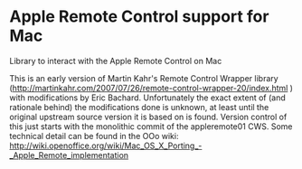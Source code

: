 # Apple Remote Control support for Mac

Library to interact with the Apple Remote Control on Mac

This is an early version of Martin Kahr's Remote Control Wrapper
library
(http://martinkahr.com/2007/07/26/remote-control-wrapper-20/index.html
) with modifications by Eric Bachard. Unfortunately the exact extent
of (and rationale behind) the modifications done is unknown, at least
until the original upstream source version it is based on is
found. Version control of this just starts with the monolithic commit
of the appleremote01 CWS. Some technical detail can be found in the
OOo wiki:
http://wiki.openoffice.org/wiki/Mac_OS_X_Porting_-_Apple_Remote_implementation


